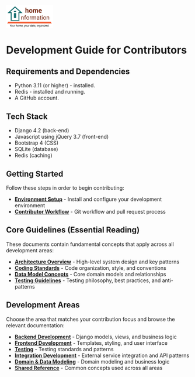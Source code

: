 <img src="../src/hi/static/img/hi-logo-w-tagline-197x96.png" alt="Home Information Logo" width="128">

# Development Guide for Contributors

## Requirements and Dependencies

- Python 3.11 (or higher) - installed.
- Redis - installed and running.
- A GitHub account.

## Tech Stack

- Django 4.2 (back-end)
- Javascript using jQuery 3.7 (front-end)
- Bootstrap 4 (CSS)
- SQLite (database)
- Redis (caching)

## Getting Started

Follow these steps in order to begin contributing:

- **[Environment Setup](dev/Setup.md)** - Install and configure your development environment
- **[Contributor Workflow](dev/ContributorWorkflow.md)** - Git workflow and pull request process

## Core Guidelines (Essential Reading)

These documents contain fundamental concepts that apply across all development areas:

- **[Architecture Overview](dev/shared/architecture-overview.md)** - High-level system design and key patterns
- **[Coding Standards](dev/shared/coding-standards.md)** - Code organization, style, and conventions
- **[Data Model Concepts](dev/shared/data-model-concepts.md)** - Core domain models and relationships
- **[Testing Guidelines](dev/testing/testing-guidelines.md)** - Testing philosophy, best practices, and anti-patterns

## Development Areas

Choose the area that matches your contribution focus and browse the relevant documentation:

- **[Backend Development](dev/backend/)** - Django models, views, and business logic
- **[Frontend Development](dev/frontend/)** - Templates, styling, and user interface
- **[Testing](dev/testing/)** - Testing standards and patterns
- **[Integration Development](dev/integrations/)** - External service integration and API patterns
- **[Domain & Data Modeling](dev/domain/)** - Domain modeling and business logic
- **[Shared Reference](dev/shared/)** - Common concepts used across all areas
